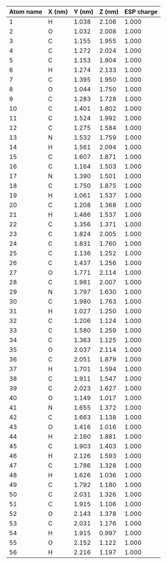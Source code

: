 | Atom name | X (nm) | Y (nm) | Z (nm) | ESP charge |
| --------- | - | - | - | ---------- |
| 1  | H  |  1.038   |    2.106   |    1.000   |      0.4565 |
| 2  | O  |  1.032   |    2.008   |    1.000   |     -0.5393 |
| 3  | C  |  1.155   |    1.955   |    1.000   |      0.1850 | 
| 4  | C  |  1.272   |    2.024   |    1.000   |     -0.3765 |  
| 5  | C  |  1.153   |    1.804   |    1.000   |      0.6395 |  
| 6  | H  |  1.274   |    2.133   |    1.000   |      0.1998 |  
| 7  | C  |  1.395   |    1.950   |    1.000   |      0.0039 |  
| 8  | O  |  1.044   |    1.750   |    1.000   |     -0.4366 |  
| 9  | C  |  1.283   |    1.728   |    1.000   |     -0.4581 |  
| 10 | C  |  1.401   |    1.802   |    1.000   |      0.3803 |  
| 11 | C  |  1.524   |    1.992   |    1.000   |     -0.3127 |  
| 12 | C  |  1.275   |    1.584   |    1.000   |      0.3062 |  
| 13 | N  |  1.532   |    1.759   |    1.000   |     -0.4970 |  
| 14 | H  |  1.561   |    2.094   |    1.000   |      0.2382 |  
| 15 | C  |  1.607   |    1.871   |    1.000   |      0.4547 |  
| 16 | C  |  1.164   |    1.503   |    1.000   |     -0.4309 |  
| 17 | N  |  1.390   |    1.501   |    1.000   |     -0.0519 |  
| 18 | C  |  1.750   |    1.875   |    1.000   |     -0.3805 |  
| 19 | H  |  1.061   |    1.537   |    1.000   |      0.2509 |  
| 20 | C  |  1.208   |    1.368   |    1.000   |      0.1862 |  
| 21 | H  |  1.486   |    1.537   |    1.000   |      0.1676 |  
| 22 | C  |  1.356   |    1.371   |    1.000   |      0.1101 |  
| 23 | C  |  1.824   |    2.005   |    1.000   |      0.4885 |  
| 24 | C  |  1.831   |    1.760   |    1.000   |      0.1157 |  
| 25 | C  |  1.136   |    1.252   |    1.000   |     -0.3597 |  
| 26 | C  |  1.437   |    1.256   |    1.000   |     -0.3973 |  
| 27 | O  |  1.771   |    2.114   |    1.000   |     -0.4552 |  
| 28 | C  |  1.981   |    2.007   |    1.000   |      0.4706 |  
| 29 | N  |  1.797   |    1.630   |    1.000   |     -0.0675 |  
| 30 | C  |  1.980   |    1.763   |    1.000   |      0.1537 |  
| 31 | H  |  1.027   |    1.250   |    1.000   |      0.2060 |  
| 32 | C  |  1.206   |    1.124   |    1.000   |      0.4728 |  
| 33 | C  |  1.580   |    1.259   |    1.000   |      0.4855 |   
| 34 | C  |  1.363   |    1.125   |    1.000   |      0.4848 |  
| 35 | O  |  2.037   |    2.114   |    1.000   |     -0.4196 |  
| 36 | C  |  2.051   |    1.879   |    1.000   |     -0.3563 |  
| 37 | H  |  1.701   |    1.594   |    1.000   |      0.1677 |  
| 38 | C  |  1.911   |    1.547   |    1.000   |      0.3030 |  
| 39 | C  |  2.023   |    1.627   |    1.000   |     -0.4031 |  
| 40 | O  |  1.149   |    1.017   |    1.000   |     -0.4170 |  
| 41 | N  |  1.655   |    1.372   |    1.000   |     -0.5309 |  
| 42 | C  |  1.663   |    1.138   |    1.000   |     -0.2790 |  
| 43 | O  |  1.416   |    1.016   |    1.000   |     -0.4452 |  
| 44 | H  |  2.160   |    1.881   |    1.000   |      0.2027 |  
| 45 | C  |  1.903   |    1.403   |    1.000   |     -0.4507 | 
| 46 | H  |  2.126   |    1.593   |    1.000   |      0.2451 |  
| 47 | C  |  1.786   |    1.328   |    1.000   |      0.4442 |  
| 48 | H  |  1.626   |    1.036   |    1.000   |      0.2232 |  
| 49 | C  |  1.792   |    1.180   |    1.000   |     -0.0971 |  
| 50 | C  |  2.031   |    1.326   |    1.000   |      0.5794 |  
| 51 | C  |  1.915   |    1.106   |    1.000   |     -0.2841 |  
| 52 | O  |  2.143   |    1.378   |    1.000   |     -0.4878 |  
| 53 | C  |  2.031   |    1.176   |    1.000   |      0.1747 |  
| 54 | H  |  1.915   |    0.997   |    1.000   |      0.2227 | 
| 55 | O  |  2.152   |    1.122   |    1.000   |     -0.4981 |  
| 56 | H  |  2.216   |    1.197   |    1.000   |      0.4129 |  

